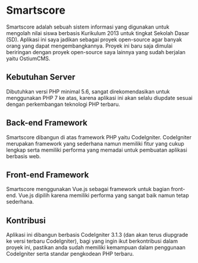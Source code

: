 # Smartscore
Smartscore adalah sebuah sistem informasi yang digunakan untuk mengolah nilai siswa berbasis Kurikulum 2013
untuk tingkat Sekolah Dasar (SD). Aplikasi ini saya jadikan sebagai proyek open-source agar banyak orang yang
dapat mengembangkannya. Proyek ini baru saja dimulai beriringan dengan proyek open-source saya lainnya yang sudah berjalan
yaitu OstiumCMS.

## Kebutuhan Server
Dibutuhkan versi PHP minimal 5.6, sangat direkomendasikan untuk menggunakan PHP 7 ke atas, karena aplikasi ini akan selalu diupdate sesuai dengan perkembangan teknologi PHP terbaru.

## Back-end Framework
Smartscore dibangun di atas framework PHP yaitu CodeIgniter. CodeIgniter merupakan framework yang sederhana namun memiliki fitur yang cukup lengkap serta memiliki performa yang memadai untuk pembuatan aplikasi berbasis web.

## Front-end Framework
Smartscore menggunakan Vue.js sebagai framework untuk bagian front-end. Vue.js dipilih karena memiliki performa yang sangat baik namun tetap sederhana.

## Kontribusi
Aplikasi ini dibangun berbasis CodeIgniter 3.1.3 (dan akan terus diupgrade ke versi terbaru CodeIgniter),
bagi yang ingin ikut berkontribusi dalam proyek ini, pastikan anda sudah memiliki kemampuan dalam penggunaan CodeIgniter serta standar pengkodean PHP terbaru.
